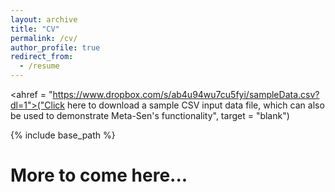 ```yaml
---
layout: archive
title: "CV"
permalink: /cv/
author_profile: true
redirect_from:
  - /resume
---
```


<ahref = "https://www.dropbox.com/s/ab4u94wu7cu5fyi/sampleData.csv?dl=1">("Click here to download a sample CSV input data file, which can also be used to demonstrate Meta-Sen's functionality", target = "blank")</a>

{% include base_path %}

More to come here...
======

